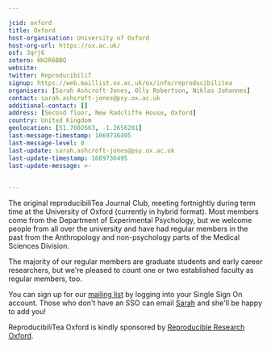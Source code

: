 ```yaml
---

jcid: oxford
title: Oxford
host-organisation: University of Oxford
host-org-url: https://ox.ac.uk/
osf: 3qrj6
zotero: HH2R6BBQ
website: 
twitter: ReproducibiliT
signup: https://web.maillist.ox.ac.uk/ox/info/reproducibilitea
organisers: [Sarah Ashcroft-Jones, Olly Robertson, Niklas Johannes]
contact: sarah.ashcroft-jones@psy.ox.ac.uk
additional-contact: []
address: [Second floor, New Radcliffe House, Oxford]
country: United Kingdom
geolocation: [51.7602663, -1.2656281]
last-message-timestamp: 1669736495
last-message-level: 0
last-update: sarah.ashcroft-jones@psy.ox.ac.uk
last-update-timestamp: 1669736495
last-update-message: >-
  

---
```


The original reproducibiliTea Journal Club, meeting fortnightly during term time at the University of Oxford (currently in hybrid format). Most members come from the Department of Experimental Psychology, but we welcome people from all over the university and have had regular members in the past from the Anthropology and non-psychology parts of the Medical Sciences Division.

The majority of our regular members are graduate students and early career researchers, but we're pleased to count one or two established faculty as regular members, too.

You can sign up for our [mailing list](https://web.maillist.ox.ac.uk/ox/info/reproducibilitea) by logging into your Single Sign On account. Those who don't have an SSO can email [Sarah](mailto:sarah.ashcroft-jones@psy.ox.ac.uk) and she'll be happy to add you!

ReproducibiliTea Oxford is kindly sponsored by [Reproducible Research Oxford](http://ox.ukrn.org/).
